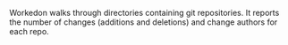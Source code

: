 Workedon walks through directories containing git repositories. It reports the number of changes (additions and deletions) and change authors for each repo.
